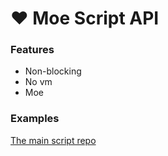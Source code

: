 # ❤ Moe Script API
### Features
- Non-blocking
- No vm
- Moe
### Examples
[The main script repo](https://github.com/y785/moe-scripts)
